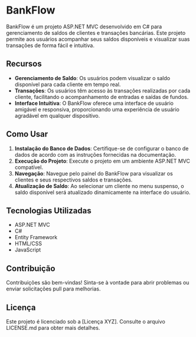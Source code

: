 # BankFlow

BankFlow é um projeto ASP.NET MVC desenvolvido em C# para gerenciamento de saldos de clientes e transações bancárias. Este projeto permite aos usuários acompanhar seus saldos disponíveis e visualizar suas transações de forma fácil e intuitiva.

## Recursos

- **Gerenciamento de Saldo**: Os usuários podem visualizar o saldo disponível para cada cliente em tempo real.
- **Transações**: Os usuários têm acesso às transações realizadas por cada cliente, facilitando o acompanhamento de entradas e saídas de fundos.
- **Interface Intuitiva**: O BankFlow oferece uma interface de usuário amigável e responsiva, proporcionando uma experiência de usuário agradável em qualquer dispositivo.

## Como Usar

1. **Instalação do Banco de Dados**: Certifique-se de configurar o banco de dados de acordo com as instruções fornecidas na documentação.
2. **Execução do Projeto**: Execute o projeto em um ambiente ASP.NET MVC compatível.
3. **Navegação**: Navegue pelo painel do BankFlow para visualizar os clientes e seus respectivos saldos e transações.
4. **Atualização de Saldo**: Ao selecionar um cliente no menu suspenso, o saldo disponível será atualizado dinamicamente na interface do usuário.

## Tecnologias Utilizadas

- ASP.NET MVC
- C#
- Entity Framework
- HTML/CSS
- JavaScript

## Contribuição

Contribuições são bem-vindas! Sinta-se à vontade para abrir problemas ou enviar solicitações pull para melhorias.

## Licença

Este projeto é licenciado sob a [Licença XYZ]. Consulte o arquivo LICENSE.md para obter mais detalhes.
